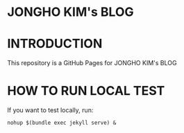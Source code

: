 JONGHO KIM's BLOG
==
# INTRODUCTION
This repository is a GitHub Pages for JONGHO KIM's BLOG

# HOW TO RUN LOCAL TEST
If you want to test locally, run:

```shell
nohup $(bundle exec jekyll serve) &
```
